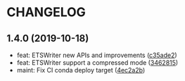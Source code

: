 # CHANGELOG

## 1.4.0  (2019-10-18)

* feat: ETSWriter new APIs and improvements ([c35ade2](https://gitlab.com/eshard/estraces/commit/c35ade2))
* feat: ETSWriter support a compressed mode ([3462815](https://gitlab.com/eshard/estraces/commit/3462815))
* maint: Fix CI conda deploy target ([4ec2a2b](https://gitlab.com/eshard/estraces/commit/4ec2a2b))
